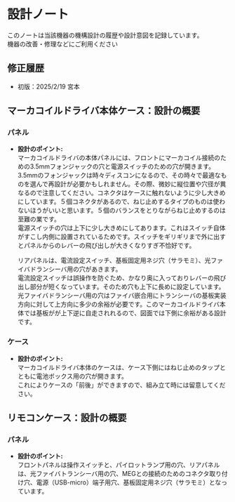 # 設計ノート
このノートは当該機器の機構設計の履歴や設計意図を記録しています。</br>
機器の改善・修理などにご利用ください

## 修正履歴
- 初版：2025/2/19  宮本

## マーカコイルドライバ本体ケース：設計の概要
### パネル
- __設計のポイント:__</br>
マーカコイルドライバの本体パネルには、フロントにマーカコイル接続のための3.5mmフォンジャックの穴と電源スイッチのための穴が開きます。</br>
3.5mmのフォンジャックは時々ディスコンになるので、その時々で最適なものを選んで再設計が必要かもしれません。その際、微妙に縦位置や穴径が異なるので注意してください。コネクタはケースに触れないように少し大きめにしています。５個コネクタがあるので、ねじ止めするタイプのものは使わないほうがいいと思います。５個のバランスをとりながらねじ止めするのは至難の業です。</br>
電源スイッチの穴は上下に少し大きめにしてあります。これはスイッチ自体がすこし内側に設置されているためです。スイッチをギリギリまで外に出すとパネルからのレバーの飛び出しが大きくなりすぎ不恰好です。</br>

  リアパネルは、電流設定スイッチ、基板固定用ネジ穴（サラモミ）、光ファイバドランシーバ用の穴があきます。 </br>
電流設定スイッチは誤操作を防ぐため、かなり奥に入っておりレバーの飛び出し部分が短くなっています。そのため穴も上下に長めに設定しています。光ファイバドランシーバ用の穴はファイバ嵌合用にトランシーバの基板実装方向に対して上方向に多少の余裕が必要です。このマーカコイルドライバ本体では基板がが上下逆に自走されれるので、図面では下側に余裕がある設計です。</br>

### ケース
- __設計のポイント:__</br>
マーカコイルドライバ本体のケースは、ケース下側にはねじ止めのタップとともに電池ボックス用の穴が開きます。</br>
これによりケースの「前後」ができますので、組み立て時には留意してください。

## リモコンケース：設計の概要
### パネル
- __設計のポイント:__</br>
フロントパネルは操作スイッチと、パイロットランプ用の穴、リアパネルは、光ファイバトランシーバ用の穴、MEGとの接続のためのコネクタ取り付け穴、電源（USB-micro）端子用穴、基板固定用ネジ穴（サラモミ）となっています。
